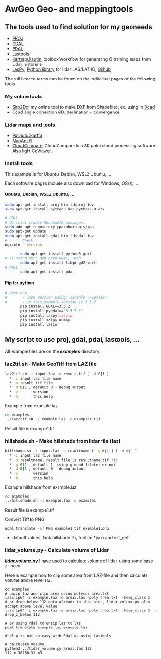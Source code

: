 # AwGeo Geo- and mappingtools


## The tools used to find solution for my geoneeds ###
    
   * [PROJ](https://proj.org/)
   * [GDAL](https://gdal.org/)
   * [PDAL](https://pdal.io/)
   * [Lastools](https://lastools.github.io/)
   * [Karttapullautin](https://www.routegadget.net/karttapullautin/), toolbox/workflow for generating O training maps from Lidar materials
   * [LasPy](https://laspy.readthedocs.io/), [Python library](https://pypi.org/project/laspy/) for lidar LAS/LAZ IO, [Github](https://github.com/laspy/laspy)

The full licence terms can be found on the individual pages of the following tools.

### My online tools
   * [Shp2Dxf](https://awot.fi/sf/ocad/shp2dxf) my online tool to make DXF from Shapefiles, ex. using in [Ocad](https://ocad.com)
   * [Ocad angle correction GD: declination + convergence](https://awot.fi/sf/ocad/ocaddec?lang=eng)

### Lidar maps and tools
   * [Pullautuskartta](https://pullautuskartta.fi/)
   * [MapAnt FI](https://mapant.fi/)
   * [CloudCompare](https://github.com/cloudcompare/cloudcompare), CloudCompare is a 3D point cloud processing software. Also light CcViewer.

### Install tools
This example is for Ubuntu, Debian, WSL2 Ubuntu, ... 

Each software pages include also download for Windows, OS/X, ...

#### Ubuntu, Debian, WSL2 Ubuntu, ...

```sh
sudo apt-get install proj-bin libproj-dev
sudo apt-get install python3-dev python3.8-dev

# GDAL
# Official stable UbuntuGIS packages.
sudo add-apt-repository ppa:ubuntugis/ppa
sudo apt-get update
sudo apt-get install gdal-bin libgdal-dev
#       Check:
ogrinfo --version

       sudo apt-get install python3-gdal
# If using perl and need GDAL, then
       sudo apt-get install libgd-gd2-perl
# PDAL
       sudo apt-get install pdal
```

#### Pip for python
```sh
# User env
#       - look version using: ogrinfo --version
#       - in this example version is 3.3.2
       pip install GDAL==3.3.2
       pip install pygdal=="3.3.2.*"
       pip install laspy[laszip]
       pip install scipy numpy
       pip install lasio


```


## My script to use proj, gdal, pdal, lastools, ...
All example files are on the ***examples*** directory.

### laz2tif.sh - Make GeoTiff from LAZ file
```sh
laz2tif.sh -i input.laz -o result.tif [ -d 0|1 ]
  * -i input laz file name
  * -o result tif file
  * -d 0|1 , default 0 - debug output
  * -v       version
  * -h       this help
```
Example from example.laz
```sh
cd examples
../laz2tif.sh -i example.laz -o example1.tif
```
Result file is example1.tif

### hillshade.sh - Make hillshade from lidar file (laz)

```sh
hillshade.sh -i input.laz -o resultname [ -g 0|1 ] [ -d 0|1 ]
  * -i input laz file name
  * -o resultname, result file is resultname.tif !!!
  * -g 0|1 , default 1, using ground fileter or not
  * -d 0|1 , default 0 - debug output
  * -v 	     version
  * -h       this help
```
Example hillshade from example.laz
```sh
cd examples
../hillshade.sh -i example.laz -o example1
```
Result file is example1.tif

Convert Tiff to PNG
```sh
gdal_translate -of PNG example1.tif example1.png
```

  * default values, look hillshade.sh, funtion *json and set_def.

### lidar_volume.py - Calculate volume of Lidar

***lidar_volume.py*** I have used to calculate volume of lidar, using some base z-index.

Here is example how to clip some area from LAZ-file and then calculate volume above level 112.
```
cd examples
# unzip laz and clip area using polycon area.txt
lasclip64 -i example.laz -o areax.las -poly area.txt  -keep_class 2
# or drop below 112 data already in this step, lidar_volume.py also accept above level value
lasclip64 -i example.laz -o areax.las -poly area.txt  -keep_class 2  -drop_z_below 112

# or using Pdal to unzip laz to las
pdal translate example.laz example.las

# clip is not so easy with Pdal as using Lastools

# calculate volume 
python3 ../lidar_volume.py areax.las 112
112.0 38780.31 m3

